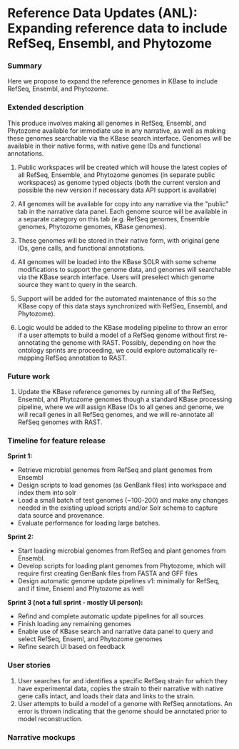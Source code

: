 Reference Data Updates (ANL): Expanding reference data to include RefSeq, Ensembl, and Phytozome
=========================================

### Summary

Here we propose to expand the reference genomes in KBase to include RefSeq, Ensembl, and Phytozome.

### Extended description

This produce involves making all genomes in RefSeq, Ensembl, and Phytozome available for immediate use in any narrative, as well as making these genomes searchable via the KBase search interface. Genomes will be available in their native forms, with native gene IDs and functional annotations.

1. Public workspaces will be created which will house the latest copies of all RefSeq, Ensemble, and Phytozome genomes (in separate public workspaces) as genome typed objects (both the current version and possible the new version if necessary data API support is available) 

2. All genomes will be available for copy into any narrative via the "public" tab in the narrative data panel. Each genome source will be available in a separate category on this tab (e.g. RefSeq genomes, Ensemble genomes, Phytozome genomes, KBase genomes). 

3. These genomes will be stored in their native form, with original gene IDs, gene calls, and functional annotations.

4. All genomes will be loaded into the KBase SOLR with some scheme modifications to support the genome data, and genomes will searchable via the KBase search interface. Users will preselect which genome source they want to query in the search.

5. Support will be added for the automated maintenance of this so the KBase copy of this data stays synchronized with RefSeq, Ensembl, and Phytozome).

6. Logic would be added to the KBase modeling pipeline to throw an error if a user attempts to build a model of a RefSeq genome without first re-annotating the genome with RAST. Possibly, depending on how the ontology sprints are proceeding, we could explore automatically re-mapping RefSeq annotation to RAST.

### Future work

1.  Update the KBase reference genomes by running all of the RefSeq, Ensembl, and Phytozome genomes though a standard KBase processing pipeline, where we will assign KBase IDs to all genes and genome, we will recall genes in all RefSeq genomes, and we will re-annotate all RefSeq genomes with RAST.

### Timeline for feature release

**Sprint 1:**

- Retrieve microbial genomes from RefSeq and plant genomes from Ensembl
- Design scripts to load genomes (as GenBank files) into workspace and index them into solr
- Load a small batch of test genomes (~100-200) and make any changes needed in the existing upload scripts and/or Solr schema to capture data source and provenance.
- Evaluate performance for loading large batches. 

**Sprint 2:**
- Start loading microbial genomes from RefSeq and plant genomes from Ensembl.  
- Develop scripts for loading plant genomes from Phytozome, which will require first creating GenBank files from FASTA and GFF files
- Design automatic genome update pipelines v1: minimally for RefSeq, and if time, Enseml and Phytozome as well

**Sprint 3 (not a full sprint - mostly UI person):**

- Refind and complete automatic update pipelines for all sources
- Finish loading any remaining genomes
- Enable use of KBase search and narrative data panel to query and select RefSeq, Enseml, and Phytozome genomes
- Refine search UI based on feedback

### User stories

1. User searches for and identifies a specific RefSeq strain for which they have experimental data, copies the strain to their narrative with native gene calls intact, and loads their data and links to the strain.
2. User attempts to build a model of a genome with RefSeq annotations. An error is thrown indicating that the genome should be annotated prior to model reconstruction.

### Narrative mockups
